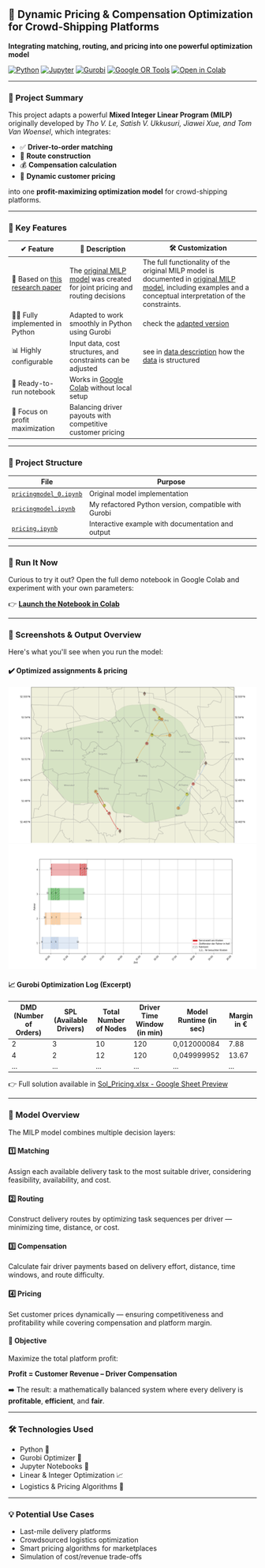 ## 🚚 Dynamic Pricing & Compensation Optimization for Crowd-Shipping Platforms  
**Integrating matching, routing, and pricing into one powerful optimization model**

[![Python](https://img.shields.io/badge/Python-3776AB?style=flat-square&logo=python&logoColor=white)](https://www.python.org/)
[![Jupyter](https://img.shields.io/badge/Jupyter-F37626?style=flat-square&logo=jupyter&logoColor=white)](https://jupyter.org/)
[![Gurobi](https://img.shields.io/badge/Gurobi-MILP-EA1C24?style=flat-square)](https://www.gurobi.com/)
[![Google OR Tools](https://img.shields.io/badge/Google%20OR--Tools-4285F4?style=flat-square&logo=google&logoColor=white)](https://developers.google.com/optimization)
[![Open in Colab](https://colab.research.google.com/assets/colab-badge.svg)](https://colab.research.google.com/github/rim-the-optimizer/Pricing/blob/main/pricing.ipynb)

---

### 🧠 Project Summary

This project adapts a powerful **Mixed Integer Linear Program (MILP)** originally developed by *Tho V. Le, Satish V. Ukkusuri, Jiawei Xue, and Tom Van Woensel*, which integrates:

- ✅ **Driver-to-order matching**  
- 🚛 **Route construction**  
- 💰 **Compensation calculation**  
- 💸 **Dynamic customer pricing**

into one **profit-maximizing optimization model** for crowd-shipping platforms.

---

### 📌 Key Features

| ✔ Feature | 💬 Description | 🛠 Customization |
|----------|----------------|----------|
| 🔗 Based on [this research paper](https://www.sciencedirect.com/science/article/pii/S1366554520308516) | The [original MILP model](https://www.github.com/rim-the-optimizer/Pricing/blob/main/pricingmodel_0.ipynb) was created for joint pricing and routing decisions | The full functionality of the original MILP model is documented in [original MILP model](https://www.github.com/rim-the-optimizer/Pricing/blob/main/pricingmodel_0.ipynb), including examples and a conceptual interpretation of the constraints. |
| 🧑‍💻 Fully implemented in Python | Adapted to work smoothly in Python using Gurobi | check the [adapted version](https://www.github.com/rim-the-optimizer/Pricing/blob/main/pricingmodel.ipynb) |
| 📊 Highly configurable | Input data, cost structures, and constraints can be adjusted | see in [data description](https://github.com/rimchmielowitz/Pricing/blob/main/data_Berlin/data_description.md) how the [data](https://github.com/rimchmielowitz/Pricing/blob/main/data_Berlin/TWD.csv) is structured |
| 🧪 Ready-to-run notebook | Works in [Google Colab](https://colab.research.google.com/github/rim-the-optimizer/Pricing/blob/main/pricing.ipynb) without local setup |
| 🎯 Focus on profit maximization | Balancing driver payouts with competitive customer pricing |

---

### 📂 Project Structure

| File | Purpose |
|------|---------|
| [`pricingmodel_0.ipynb`](https://github.com/rim-the-optimizer/Pricing/blob/main/pricingmodel_0.ipynb) | Original model implementation |
| [`pricingmodel.ipynb`](https://github.com/rim-the-optimizer/Pricing/blob/main/pricingmodel.ipynb) | My refactored Python version, compatible with Gurobi |
| [`pricing.ipynb`](https://colab.research.google.com/github/rim-the-optimizer/Pricing/blob/main/pricing.ipynb) | Interactive example with documentation and output |

---

### 🚀 Run It Now

Curious to try it out? Open the full demo notebook in Google Colab and experiment with your own parameters:

👉 **[Launch the Notebook in Colab](https://colab.research.google.com/github/rim-the-optimizer/Pricing/blob/main/pricing.ipynb)**

---

### 📸 Screenshots & Output Overview

Here's what you'll see when you run the model:

#### ✔️ Optimized assignments & pricing
![optimized_output on map](https://github.com/rimchmielowitz/Pricing/blob/main/Pics/optimized%204%20tasks%20on%20map.png)
![optimized_output in a Gantt chart](https://github.com/rimchmielowitz/Pricing/blob/main/Pics/optimized%204%20tasks%20chart.png)

#### 📈 Gurobi Optimization Log (Excerpt)

| DMD (Number of Orders)| SPL (Available Drivers) | Total Number of Nodes | Driver Time Window (in min) | Model Runtime (in sec) | Margin in € |
|----------|-----------|-----------|----------------|----------------|-----------------|
| 2     | 3      | 10     | 120            | 0,012000084           | 7.88            |
| 4     | 2       | 12     |120            | 0,049999952           | 13.67            |
| ...      | ...       | ...       | ...            | ...            | ...             |

👉 Full solution available in [Sol_Pricing.xlsx - Google Sheet Preview](https://docs.google.com/spreadsheets/d/14zJeT16X_azrgEhrH9qb7Dzg3EVkxGhc/edit?usp=sharing&ouid=116106288793772745103&rtpof=true&sd=true)



---

### 🧮 Model Overview

The MILP model combines multiple decision layers:

#### 1️⃣ **Matching**  
Assign each available delivery task to the most suitable driver, considering feasibility, availability, and cost.

#### 2️⃣ **Routing**  
Construct delivery routes by optimizing task sequences per driver — minimizing time, distance, or cost.

#### 3️⃣ **Compensation**  
Calculate fair driver payments based on delivery effort, distance, time windows, and route difficulty.

#### 4️⃣ **Pricing**  
Set customer prices dynamically — ensuring competitiveness and profitability while covering compensation and platform margin.

#### 🎯 Objective  
Maximize the total platform profit:  

**Profit = Customer Revenue – Driver Compensation**


➡️ The result: a mathematically balanced system where every delivery is **profitable**, **efficient**, and **fair**.

---

### 🛠 Technologies Used

- Python 🐍  
- Gurobi Optimizer 🔧  
- Jupyter Notebooks 📓  
- Linear & Integer Optimization 📈  
- Logistics & Pricing Algorithms 🚚  

---

### 💡 Potential Use Cases

- Last-mile delivery platforms  
- Crowdsourced logistics optimization  
- Smart pricing algorithms for marketplaces  
- Simulation of cost/revenue trade-offs  
